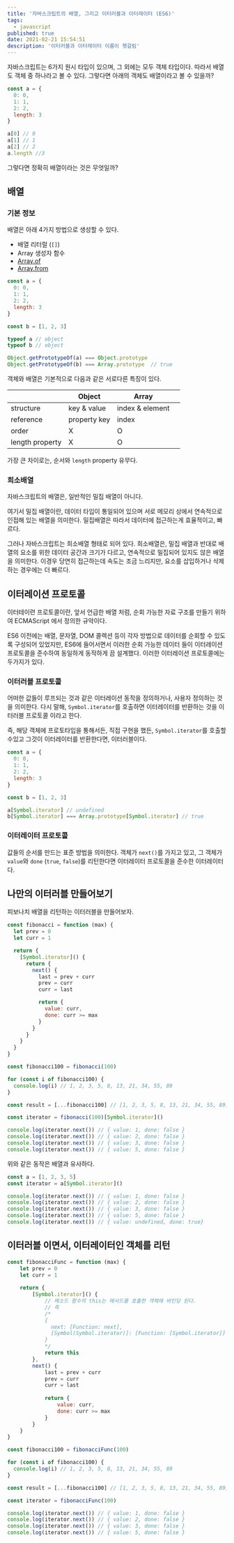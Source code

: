 ```yaml
---
title: '자바스크립트의 배열, 그리고 이터러블과 이터레이터 (ES6)'
tags:
  - javascript
published: true
date: 2021-02-21 15:54:51
description: '이터러블과 이터레이터 이름이 헷갈림'
---
```


자바스크립트는 6가지 원시 타입이 있으며, 그 외에는 모두 객체 타입이다. 따라서 배열도 객체 중 하나라고 볼 수 있다. 그렇다면 아래의 객체도 배열이라고 볼 수 있을까?

```javascript
const a = {
  0: 0,
  1: 1,
  2: 2,
  length: 3
}

a[0] // 0
a[1] // 1
a[2] // 2
a.length //3
```

그렇다면 정확히 배열이라는 것은 무엇일까?

## 배열

### 기본 정보

배열은 아래 4가지 방법으로 생성할 수 있다.

- 배열 리터럴 (`[]`)
- Array 생성자 함수
- [Array.of](https://developer.mozilla.org/ko/docs/Web/JavaScript/Reference/Global_Objects/Array/of)
- [Array.from](https://developer.mozilla.org/ko/docs/Web/JavaScript/Reference/Global_Objects/Array/from)

```javascript
const a = {
  0: 0,
  1: 1,
  2: 2,
  length: 3
}

const b = [1, 2, 3]

typeof a // object
typeof b // object

Object.getPrototypeOf(a) === Object.prototype
Object.getPrototypeOf(b) === Array.prototype  // true
```

객체와 배열은 기본적으로 다음과 같은 서로다른 특징이 있다.

|                 	| Object       	| Array           	|   	|
|-----------------	|--------------	|-----------------	|---	|
| structure       	| key & value  	| index & element 	|   	|
| reference       	| property key 	| index           	|   	|
| order           	| X            	| O               	|   	|
| length property 	| X            	| O               	|   	|

가장 큰 차이로는, 순서와 `length` property 유무다.

### 희소배열

자바스크립트의 배열은, 일반적인 밀집 배열이 아니다. 

여기서 밀집 배열이란, 데이터 타입이 통일되어 있으며 서로 메모리 상에서 연속적으로 인접해 있는 배열을 의미한다. 밀집배열은 따라서 데이터에 접근하는게 효율적이고, 빠르다.

그러나 자바스크립트는 희소배열 형태로 되어 있다. 희소배열은, 밀집 배열과 반대로 배열의 요소를 위한 데이터 공간과 크기가 다르고, 연속적으로 밀집되어 있지도 않은 배열을 의미한다. 이경우 당연히 접근하는데 속도는 조금 느리지만, 요소를 삽입하거나 삭제하는 경우에는 더 빠르다.

## 이터레이션 프로토콜

이터테이련 프로토콜이란, 앞서 언급한 배열 처럼, 순회 가능한 자료 구조를 만들기 위하여 ECMAScript 에서 정의한 규악이다.

ES6 이전에는 배열, 문자열, DOM 콜렉션 등이 각자 방법으로 데이터를 순회할 수 있도록 구성되어 있었지만, ES6에 들어서면서 이러한 순회 가능한 데이터 들이 이터레이션 프로토콜을 준수하여 동일하게 동작하게 끔 설계했다. 이러한 이터레이션 프로토콜에는 두가지가 있다.

### 이터러블 프로토콜

어떠한 값들이 루프되는 것과 같은 이터레이션 동작을 정의하거나, 사용자 정의하는 것을 의미한다. 다시 말해, `Symbol.iterator`를 호출하면 이터레이터를 반환하는 것을 이터러블 프로토콜 이라고 한다.

즉, 해당 객체에 프로토타입을 통해서든, 직접 구현을 했든, `Symbol.iterator`를 호출할 수있고 그것이 이터레이터를 반환한다면, 이터러블이다.

```javascript
const a = {
  0: 0,
  1: 1,
  2: 2,
  length: 3
}

const b = [1, 2, 3]

a[Symbol.iterator] // undefined
b[Symbol.iterator] === Array.prototype[Symbol.iterator] // true
```

### 이터레이터 프로토콜

값들의 순서를 만드는 표준 방법을 의미한다. 객체가 `next()`를 가지고 있고, 그 객체가 `value`와 `done` (`true`, `false`)를 리턴한다면 이터레이터 프로토콜을 준수한 이터레이터다.

## 나만의 이터러블 만들어보기

피보나치 배열을 리턴하는 이터러블을 만들어보자.

```javascript
const fibonacci = function (max) {
  let prev = 0
  let curr = 1

  return {
    [Symbol.iterator]() {
      return {
        next() {
          last = prev + curr
          prev = curr
          curr = last

          return {
            value: curr,
            done: curr >= max
          }
        }
      }
    }
  }
}

const fibonacci100 = fibonacci(100)

for (const i of fibonacci100) {
  console.log(i) // 1, 2, 3, 5, 8, 13, 21, 34, 55, 89
}

const result = [...fibonacci100] // [1, 2, 3, 5, 8, 13, 21, 34, 55, 89]

const iterator = fibonacci(100)[Symbol.iterator]()

console.log(iterator.next()) // { value: 1, done: false }
console.log(iterator.next()) // { value: 2, done: false }
console.log(iterator.next()) // { value: 3, done: false }
console.log(iterator.next()) // { value: 5, done: false }
```

위와 같은 동작은 배열과 유사하다.

```javascript
const a = [1, 2, 3, 5]
const iterator = a[Symbol.iterator]()

console.log(iterator.next()) // { value: 1, done: false }
console.log(iterator.next()) // { value: 2, done: false }
console.log(iterator.next()) // { value: 3, done: false }
console.log(iterator.next()) // { value: 5, done: false }
console.log(iterator.next()) // { value: undefined, done: true}
```

## 이터러블 이면서, 이터레이터인 객체를 리턴

```javascript
const fibonacciFunc = function (max) {
    let prev = 0
    let curr = 1
    
    return {
        [Symbol.iterator]() {
            // 메소드 함수의 this는 메서드를 호출한 객체에 바인딩 된다. 
            // 즉
            /*
            {
              next: [Function: next],
              [Symbol(Symbol.iterator)]: [Function: [Symbol.iterator]]
            }
            */
            return this
        },
        next() {
            last = prev + curr
            prev = curr
            curr = last
            
            return {
                value: curr,
                done: curr >= max
            }
        }
    }
}

const fibonacci100 = fibonacciFunc(100)

for (const i of fibonacci100) {
  console.log(i) // 1, 2, 3, 5, 8, 13, 21, 34, 55, 89
}

const result = [...fibonacci100] // [1, 2, 3, 5, 8, 13, 21, 34, 55, 89]

const iterator = fibonacciFunc(100)

console.log(iterator.next()) // { value: 1, done: false }
console.log(iterator.next()) // { value: 2, done: false }
console.log(iterator.next()) // { value: 3, done: false }
console.log(iterator.next()) // { value: 5, done: false }
```